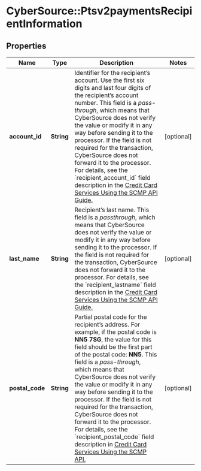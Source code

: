 # CyberSource::Ptsv2paymentsRecipientInformation

## Properties
Name | Type | Description | Notes
------------ | ------------- | ------------- | -------------
**account_id** | **String** | Identifier for the recipient’s account. Use the first six digits and last four digits of the recipient’s account number. This field is a _pass-through_, which means that CyberSource does not verify the value or modify it in any way before sending it to the processor. If the field is not required for the transaction, CyberSource does not forward it to the processor.  For details, see the &#x60;recipient_account_id&#x60; field description in the [Credit Card Services Using the SCMP API Guide.](https://apps.cybersource.com/library/documentation/dev_guides/CC_Svcs_SCMP_API/html/wwhelp/wwhimpl/js/html/wwhelp.htm)  | [optional] 
**last_name** | **String** | Recipient’s last name. This field is a _passthrough_, which means that CyberSource does not verify the value or modify it in any way before sending it to the processor. If the field is not required for the transaction, CyberSource does not forward it to the processor.  For details, see the &#x60;recipient_lastname&#x60; field description in the [Credit Card Services Using the SCMP API Guide.](https://apps.cybersource.com/library/documentation/dev_guides/CC_Svcs_SCMP_API/html/wwhelp/wwhimpl/js/html/wwhelp.htm)  | [optional] 
**postal_code** | **String** | Partial postal code for the recipient’s address. For example, if the postal code is **NN5 7SG**, the value for this field should be the first part of the postal code: **NN5**. This field is a _pass-through_, which means that CyberSource does not verify the value or modify it in any way before sending it to the processor. If the field is not required for the transaction, CyberSource does not forward it to the processor.  For details, see the &#x60;recipient_postal_code&#x60; field description in [Credit Card Services Using the SCMP API.](https://apps.cybersource.com/library/documentation/dev_guides/CC_Svcs_SCMP_API/html/wwhelp/wwhimpl/js/html/wwhelp.htm)  | [optional] 


